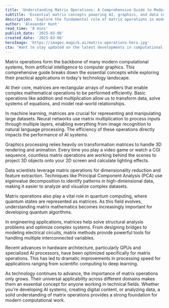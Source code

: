 ```yaml
---
title: 'Understanding Matrix Operations: A Comprehensive Guide to Modern Applications'
subtitle: 'Essential matrix concepts powering AI, graphics, and data science'
description: 'Explore the fundamental role of matrix operations in modern technology, from AI and graphics processing to data science and quantum computing. This guide explains key concepts and their practical applications in today''s computational landscape.'
author: 'Alexander Hunt'
read_time: '8 mins'
publish_date: '2025-03-08'
created_date: '2025-03-08'
heroImage: 'https://images.magick.ai/matrix-operations-hero.jpg'
cta: 'Want to stay updated on the latest developments in computational mathematics and technology? Follow us on LinkedIn for regular insights and analysis from industry experts.'
---
```


Matrix operations form the backbone of many modern computational systems, from artificial intelligence to computer graphics. This comprehensive guide breaks down the essential concepts while exploring their practical applications in today's technology landscape.

At their core, matrices are rectangular arrays of numbers that enable complex mathematical operations to be performed efficiently. Basic operations like addition and multiplication allow us to transform data, solve systems of equations, and model real-world relationships.

In machine learning, matrices are crucial for representing and manipulating large datasets. Neural networks use matrix multiplication to process inputs through multiple layers, enabling everything from image recognition to natural language processing. The efficiency of these operations directly impacts the performance of AI systems.

Graphics processing relies heavily on transformation matrices to handle 3D rendering and animation. Every time you play a video game or watch a CGI sequence, countless matrix operations are working behind the scenes to project 3D objects onto your 2D screen and calculate lighting effects.

Data scientists leverage matrix operations for dimensionality reduction and feature extraction. Techniques like Principal Component Analysis (PCA) use eigenvalue decomposition to identify patterns in high-dimensional data, making it easier to analyze and visualize complex datasets.

Matrix operations also play a vital role in quantum computing, where quantum states are represented as matrices. As this field evolves, understanding matrix mathematics becomes increasingly important for developing quantum algorithms.

In engineering applications, matrices help solve structural analysis problems and optimize complex systems. From designing bridges to modeling electrical circuits, matrix methods provide powerful tools for handling multiple interconnected variables.

Recent advances in hardware architecture, particularly GPUs and specialized AI processors, have been optimized specifically for matrix operations. This has led to dramatic improvements in processing speed for applications ranging from scientific computing to deep learning.

As technology continues to advance, the importance of matrix operations only grows. Their universal applicability across different domains makes them an essential concept for anyone working in technical fields. Whether you're developing AI systems, creating digital content, or analyzing data, a solid understanding of matrix operations provides a strong foundation for modern computational work.